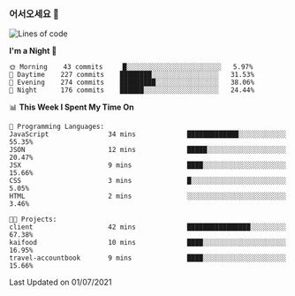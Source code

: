 ### 어서오세요 👋

<!--START_SECTION:waka-->
![Lines of code](https://img.shields.io/badge/From%20Hello%20World%20I%27ve%20Written-375386%20lines%20of%20code-blue)

**I'm a Night 🦉** 

```text
🌞 Morning    43 commits     █░░░░░░░░░░░░░░░░░░░░░░░░   5.97% 
🌆 Daytime    227 commits    ████████░░░░░░░░░░░░░░░░░   31.53% 
🌃 Evening    274 commits    █████████░░░░░░░░░░░░░░░░   38.06% 
🌙 Night      176 commits    ██████░░░░░░░░░░░░░░░░░░░   24.44%

```


📊 **This Week I Spent My Time On** 

```text
💬 Programming Languages: 
JavaScript               34 mins             █████████████░░░░░░░░░░░░   55.35% 
JSON                     12 mins             █████░░░░░░░░░░░░░░░░░░░░   20.47% 
JSX                      9 mins              ████░░░░░░░░░░░░░░░░░░░░░   15.66% 
CSS                      3 mins              █░░░░░░░░░░░░░░░░░░░░░░░░   5.05% 
HTML                     2 mins              ░░░░░░░░░░░░░░░░░░░░░░░░░   3.46%

🐱‍💻 Projects: 
client                   42 mins             ████████████████░░░░░░░░░   67.38% 
kaifood                  10 mins             ████░░░░░░░░░░░░░░░░░░░░░   16.95% 
travel-accountbook       9 mins              ████░░░░░░░░░░░░░░░░░░░░░   15.66%

```


 Last Updated on 01/07/2021
<!--END_SECTION:waka-->
